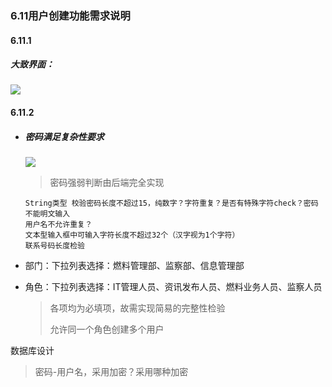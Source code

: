 ### 6.11用户创建功能需求说明

#### 6.11.1

#####     大致界面：

  ![](C:\Users\36075\Desktop\image.png)

#### 6.11.2

- ##### 密码满足复杂性要求

  ![](C:\Users\36075\Desktop\1-1501201245180-L.jpg)

  > 密码强弱判断由后端完全实现

  ```
  String类型 校验密码长度不超过15，纯数字？字符重复？是否有特殊字符check？密码不能明文输入
  用户名不允许重复？
  文本型输入框中可输入字符长度不超过32个（汉字视为1个字符）
  联系号码长度检验
  ```

- 部门：下拉列表选择：燃料管理部、监察部、信息管理部

- 角色：下拉列表选择：IT管理人员、资讯发布人员、燃料业务人员、监察人员     

  > 各项均为必填项，故需实现简易的完整性检验
  >
  > 允许同一个角色创建多个用户

数据库设计

> 密码-用户名，采用加密？采用哪种加密

